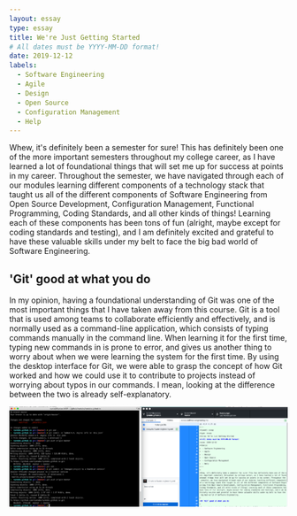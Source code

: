 ```yaml
---
layout: essay
type: essay
title: We're Just Getting Started
# All dates must be YYYY-MM-DD format!
date: 2019-12-12
labels:
  - Software Engineering
  - Agile
  - Design
  - Open Source
  - Configuration Management
  - Help
---
```


Whew, it's definitely been a semester for sure! This has definitely been one of the more important semesters throughout my college career, as I have learned a lot of foundational things that will set me up for success at points in my career. Throughout the semester, we have navigated through each of our modules learning different components of a technology stack that taught us all of the different components of Software Engineering from Open Source Development, Configuration Management, Functional Programming, Coding Standards, and all other kinds of things! Learning each of these components has been tons of fun (alright, maybe except for coding standards and testing), and I am definitely excited and grateful to have these valuable skills under my belt to face the big bad world of Software Engineering.

## 'Git' good at what you do

In my opinion, having a foundational understanding of Git was one of the most important things that I have taken away from this course. Git is a tool that is used among teams to collaborate efficiently and effectively, and is normally used as a command-line application, which consists of typing commands manually in the command line. When learning it for the first time, typing new commands in is prone to error, and gives us another thing to worry about when we were learning the system for the first time. By using the desktop interface for Git, we were able to grasp the concept of how Git worked and how we could use it to contribute to projects instead of worrying about typos in our commands. I mean, looking at the difference between the two is already self-explanatory.

<img class="ui centered big middle rounded image" src="../images/gitvsgithub.png">






